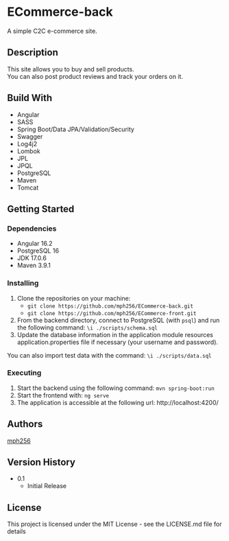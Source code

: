 # ECommerce-back

A simple C2C e-commerce site.

## Description

This site allows you to buy and sell products.  
You can also post product reviews and track your orders on it.

## Build With
* Angular
* SASS
* Spring Boot/Data JPA/Validation/Security
* Swagger
* Log4j2
* Lombok
* JPL
* JPQL
* PostgreSQL
* Maven
* Tomcat

## Getting Started

### Dependencies

* Angular 16.2
* PostgreSQL 16
* JDK 17.0.6
* Maven 3.9.1

### Installing

1. Clone the repositories on your machine:
   * ```git clone https://github.com/mph256/ECommerce-back.git```
   * ```git clone https://github.com/mph256/ECommerce-front.git```
2. From the backend directory, connect to PostgreSQL (with ```psql```) and run the following command: ```\i ./scripts/schema.sql```
3. Update the database information in the application module resources application.properties file if necessary (your username and password).

You can also import test data with the command: ```\i ./scripts/data.sql```

### Executing

1. Start the backend using the following command: ```mvn spring-boot:run```
1. Start the frontend with: ```ng serve```
2. The application is accessible at the following url: http://localhost:4200/

## Authors

[mph256](https://github.com/mph256)

## Version History

* 0.1
    * Initial Release

## License

This project is licensed under the MIT License - see the LICENSE.md file for details